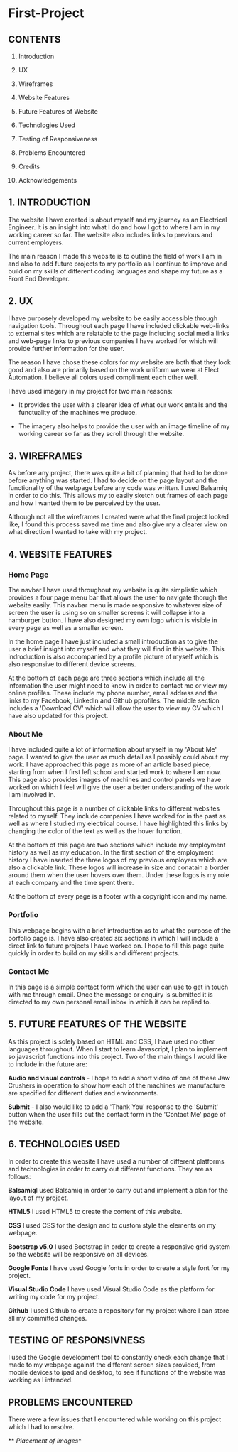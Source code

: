 # First-Project

## CONTENTS

1. Introduction

2. UX

3. Wireframes

4. Website Features

5. Future Features of Website

6. Technologies Used

7. Testing of Responsiveness

8. Problems Encountered

9. Credits

10. Acknowledgements

## 1. INTRODUCTION

The website I have created is about myself and my journey as an Electrical Engineer. It is an insight into what I do and how I got to where I am
in my working career so far. The website also includes links to previous and current employers.

The main reason I made this website is to outline the field of work I am in and also to add future projects to my portfolio as I continue to improve and build on my skills of different coding languages and shape my future as a Front End Developer.

## 2. UX

I have purposely developed my website to be easily accessible through navigation tools. Throughout each page I have included clickable web-links to external sites which are relatable to the page including social media links and web-page links to previous companies I have worked for which will provide further information for the user.

The reason I have chose these colors for my website are both that they look good and also are primarily based on the work uniform we wear at Elect Automation. I believe all colors used compliment each other well.

I have used imagery in my project for two main reasons:

* It provides the user with a clearer idea of what our work entails and the functuality of the machines we produce.

* The imagery also helps to provide the user with an image timeline of my working career so far as they scroll through the website.

## 3. WIREFRAMES

As before any project, there was quite a bit of planning that had to be done before anything was started. I had to decide on the page layout and the functionality of the webpage before any code was written. I used Balsamiq in order to do this. This allows my to easily sketch out frames of each page and how I wanted them to be perceived by the user.

Although not all the wireframes I created were what the final project looked like, I found this process saved me time and also give my a clearer view on what direction I wanted to take with my project.

## 4. WEBSITE FEATURES

### Home Page

The navbar I have used throughout my website is quite simplistic which provides a four page menu bar that allows the user to navigate thorugh the website easily. This navbar menu is made responsive to whatever size of screen the user is using so on smaller screens it will collapse into a hamburger button. I have also designed my own logo which is visible in every page as well as a smaller screen.

In the home page I have just included a small introduction as to give the user a brief insight into myself and what they will find in this
website. This indroduction is also accompanied by a profile picture of myself which is also responsive to different device screens.

At the bottom of each page are three sections which include all the information the user might need to know in order to contact me or view my online profiles. These include my phone number, email address and the links to my Facebook, LinkedIn and Github pprofiles. The middle section includes a 'Download CV' which will allow the user to view my CV which I have also updated for this project.

### About Me

I have included quite a lot of information about myself in my 'About Me' page. I wanted to give the user as much detail as I possibly could about my work. I have approached this page as more of an article based piece, starting from when I first left school and started work to where I am now. This page also provides images of machines and control panels we have worked on which I feel will give the user a better understanding of the work I am involved in.

Throughout this page is a number of clickable links to different websites related to myself. They include companies I have worked for in the past as well as where I studied my electrical course. I have highlighted this links by changing the color of the text as well as the hover function.

At the bottom of this page are two sections which include my employment history as well as my education. In the first section of the employment history I have inserted the three logos of my previous employers which are also a clickable link. These logos will increase in size and conatain a border around them when the user hovers over them. Under these logos is my role at each company and the time spent there.

At the bottom of every page is a footer with a copyright icon and my name.

### Portfolio

This webpage begins with a brief introduction as to what the purpose of the porfolio page is. I have also created six sections in which I will include a direct link to future projects I have worked on. I hope to fill this page quite quickly in order to build on my skills and different projects.

### Contact Me

In this page is a simple contact form which the user can use to get in touch with me through email. Once the message or enquiry is submitted it is directed to my own personal email inbox in which it can be replied to.

## 5. FUTURE FEATURES OF THE WEBSITE

As this project is solely based on HTML and CSS, I have used no other languages throughout. When I start to learn Javascript, I plan to implement so javascript functions into this project. Two of the main things I would like to include in the future are:

**Audio and visual controls** - I hope to add a short video of one of these Jaw Crushers in operation to show how each of the machines we manufacture are specified for different duties and environments.

**Submit** - I also would like to add a 'Thank You' response to the 'Submit' button when the user fills out the contact form in the 'Contact Me' page of the website.

## 6. TECHNOLOGIES USED

In order to create this website I have used a number of different platforms and technologies in order to carry out different functions. They are as follows:

**Balsamiq**I used Balsamiq in order to carry out and implement a plan for the layout of my project.

**HTML5** I used HTML5 to create the content of this website.

**CSS** I used CSS for the design and to custom style the elements on my webpage.

**Bootstrap v5.0** I used Bootstrap in order to create a responsive grid system so the website will be responsive on all devices.

**Google Fonts** I have used Google fonts in order to create a style font for my project.

**Visual Studio Code** I have used Visual Studio Code as the platform for writing my code for my project.

**Github** I used Github to create a repository for my project where I can store all my committed changes.

## TESTING OF RESPONSIVNESS

I used the Google development tool to constantly check each change that I made to my webpage against the different screen sizes provided, from mobile devices to ipad and desktop, to see if functions of the website was working as I intended.


## PROBLEMS ENCOUNTERED

There were a few issues that I encountered while working on this project which I had to resolve.

** *Placement of images**




